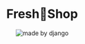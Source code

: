 <div align="center">
<h1>Fresh🌱Shop</h1>
<img src="https://img.shields.io/badge/django-%23092E20.svg?style=for-the-badge&logo=django&logoColor=white" alt="made by django "/>
</div>
